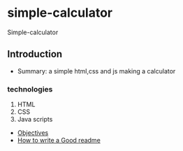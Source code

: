# simple-calculator
Simple-calculator


 ## Introduction
 - Summary: 
a simple html,css and js making a calculator



### technologies
 1.  HTML
 2. CSS 
 3. Java scripts 
 

 - [Objectives](https://awesomeopensource.com/project/elangosundar/awesome-README-templates)
 - [How to write a Good readme](https://bulldogjob.com/news/449-how-to-write-a-good-readme-for-your-github-project)

